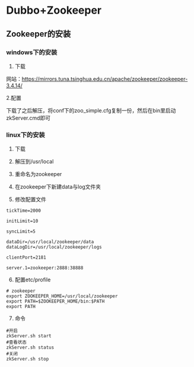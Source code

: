 # Dubbo+Zookeeper

## Zookeeper的安装
### windows下的安装

1. 下载

网站：https://mirrors.tuna.tsinghua.edu.cn/apache/zookeeper/zookeeper-3.4.14/

2.配置

下载了之后解压，将conf下的zoo_simple.cfg复制一份，然后在bin里启动zkServer.cmd即可

### linux下的安装

1. 下载

2. 解压到/usr/local

3. 重命名为zookeeper

4. 在zookeeper下新建data与log文件夹

5. 修改配置文件
```properties
tickTime=2000

initLimit=10

syncLimit=5

dataDir=/usr/local/zookeeper/data
dataLogDir=/usr/local/zookeeper/logs

clientPort=2181

server.1=zookeeper:2888:38888
```

6. 配置etc/profile
```properties
# zookeeper
export ZOOKEEPER_HOME=/usr/local/zookeeper
export PATH=$ZOOKEEPER_HOME/bin:$PATH
export PATH
```

7. 命令
```shell script
#开启
zkServer.sh start
#查看状态
zkServer.sh status
#关闭
zkServer.sh stop
```